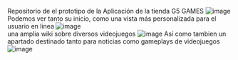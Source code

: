 Repositorio de el prototipo de la Aplicación de la tienda G5 GAMES  ![image](https://github.com/user-attachments/assets/230b5a30-1ca0-4c22-9ea7-641518e6fe8f)
Podemos ver tanto su inicio, como una vista más personalizada para el usuario en linea  ![image](https://github.com/user-attachments/assets/1f23706a-2523-46d7-a458-1d73e1505ae6)  
una amplia wiki sobre diversos videojuegos ![image](https://github.com/user-attachments/assets/386c0853-69e7-46d2-8b65-f0bbab2abd56) Así como tambien un apartado destinado tanto para noticias como gameplays de videojuegos ![image](https://github.com/user-attachments/assets/0e5a24eb-e84c-4dfc-9715-fe54594a27ed)


